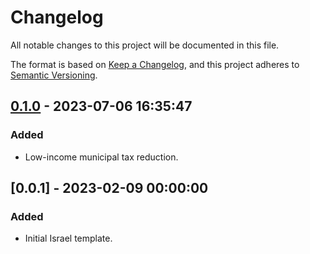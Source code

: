 # Changelog

All notable changes to this project will be documented in this file.

The format is based on [Keep a Changelog](https://keepachangelog.com/en/1.0.0/),
and this project adheres to [Semantic Versioning](https://semver.org/spec/v2.0.0.html).

## [0.1.0] - 2023-07-06 16:35:47

### Added

- Low-income municipal tax reduction.

## [0.0.1] - 2023-02-09 00:00:00

### Added

- Initial Israel template.



[0.1.0]: https://github.com/PolicyEngine/policyengine-il/compare/0.0.1...0.1.0


